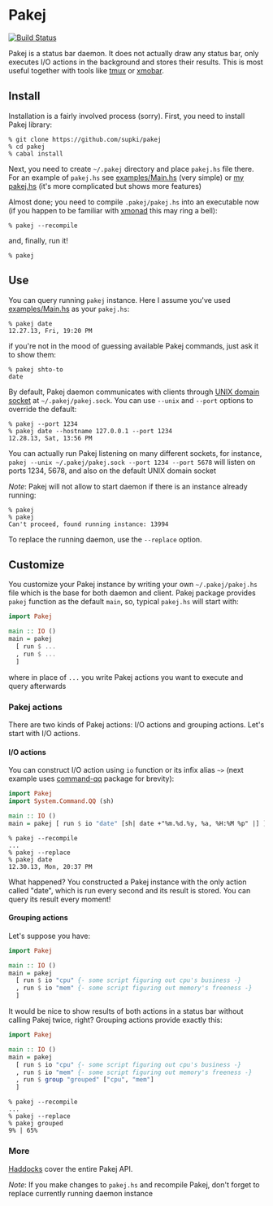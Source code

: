 Pakej
=====
[![Build Status](https://secure.travis-ci.org/supki/pakej.png?branch=master)](http://travis-ci.org/supki/pakej)

Pakej is a status bar daemon. It does not actually draw any status bar,
only executes I/O actions in the background and stores their results.
This is most useful together with tools like [tmux][tmux] or [xmobar][xmobar].

Install
-------

Installation is a fairly involved process (sorry). First, you need to install Pakej library:

```
% git clone https://github.com/supki/pakej
% cd pakej
% cabal install
```

Next, you need to create `~/.pakej` directory and place `pakej.hs` file there. For an example
of `pakej.hs` see [examples/Main.hs][simple-example] (very simple) or [my pakej.hs][supki-example]
(it's more complicated but shows more features)

Almost done; you need to compile `.pakej/pakej.hs` into an executable now (if you happen to be familiar
with [xmonad][xmonad] this may ring a bell):

```
% pakej --recompile
```

and, finally, run it!

```
% pakej
```

Use
---

You can query running `pakej` instance. Here I assume you've used [examples/Main.hs][simple-example] as
your `pakej.hs`:

```
% pakej date
12.27.13, Fri, 19:20 PM
```

if you're not in the mood of guessing available Pakej commands, just ask it to show them:

```
% pakej shto-to
date
```

By default, Pakej daemon communicates with clients through [UNIX domain socket][unix-domain-socket] at
`~/.pakej/pakej.sock`. You can use `--unix` and `--port` options to override the default:

```
% pakej --port 1234
% pakej date --hostname 127.0.0.1 --port 1234
12.28.13, Sat, 13:56 PM
```

You can actually run Pakej listening on many different sockets, for instance, `pakej --unix
~/.pakej/pakej.sock --port 1234 --port 5678` will listen on ports 1234, 5678, and also on the default UNIX
domain socket

_Note_: Pakej will not allow to start daemon if there is an instance already running:

```
% pakej
% pakej
Can't proceed, found running instance: 13994
```

To replace the running daemon, use the `--replace` option.

Customize
---------

You customize your Pakej instance by writing your own `~/.pakej/pakej.hs` file
which is the base for both daemon and client. Pakej package provides `pakej` function as the
default `main`, so, typical `pakej.hs` will start with:

```haskell
import Pakej

main :: IO ()
main = pakej
  [ run $ ...
  , run $ ...
  ]
```

where in place of `...` you write Pakej actions you want to execute and query afterwards

### Pakej actions

There are two kinds of Pakej actions: I/O actions and grouping actions. Let's start with I/O actions.

#### I/O actions

You can construct I/O action using `io` function or its infix alias `~>` (next example uses
[command-qq][command-qq] package for brevity):

```haskell
import Pakej
import System.Command.QQ (sh)

main :: IO ()
main = pakej [ run $ io "date" [sh| date +"%m.%d.%y, %a, %H:%M %p" |] ]
```

```
% pakej --recompile
...
% pakej --replace
% pakej date
12.30.13, Mon, 20:37 PM
```

What happened? You constructed a Pakej instance with the only action called "date",
which is run every second and its result is stored. You can query its result every moment!

#### Grouping actions

Let's suppose you have:

```haskell
import Pakej

main :: IO ()
main = pakej
  [ run $ io "cpu" {- some script figuring out cpu's business -}
  , run $ io "mem" {- some script figuring out memory's freeness -}
  ]
```

It would be nice to show results of both actions in a status bar  without calling Pakej twice, right?
Grouping actions provide exactly this:

```haskell
import Pakej

main :: IO ()
main = pakej
  [ run $ io "cpu" {- some script figuring out cpu's business -}
  , run $ io "mem" {- some script figuring out memory's freeness -}
  , run $ group "grouped" ["cpu", "mem"]
  ]
```

```
% pakej --recompile
...
% pakej --replace
% pakej grouped
9% | 65%
```

### More

[Haddocks][pakej-haddocks] cover the entire Pakej API.

_Note_: If you make changes to `pakej.hs` and recompile Pakej, don't forget to replace currently running
daemon instance


  [tmux]: http://tmux.sourceforge.net
  [xmobar]: http://projects.haskell.org/xmobar
  [xmonad]: http://xmonad.org
  [simple-example]: https://github.com/supki/pakej/blob/master/example/Main.hs
  [supki-example]: https://github.com/supki/.dotfiles/blob/master/core/pakej.hs
  [unix-domain-socket]: http://en.wikipedia.org/wiki/Unix_domain_socket
  [command-qq]: http://hackage.haskell.org/package/command-qq
  [pakej-haddocks]: http://supki.github.io/pakej/Pakej.html

